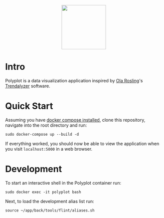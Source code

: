 <p align="center">
  <img width="142" height="142" src="https://github.com/jgphilpott/polyplot/blob/master/app/front/imgs/icons/logo.png">
</p>

# Intro

Polyplot is a data visualization application inspired by [Ola Rosling](https://github.com/olarosling)'s [Trendalyzer](https://en.wikipedia.org/wiki/Trendalyzer) software.

# Quick Start

Assuming you have [docker compose installed](https://docs.docker.com/compose/install/), clone this repository, navigate into the root directory and run:

```
sudo docker-compose up --build -d
```

If everything worked, you should now be able to view the application when you visit `localhost:5000` in a web browser.

# Development

To start an interactive shell in the Polyplot container run:

```
sudo docker exec -it polyplot bash
```

Next, to load the development alias list run:

```
source ~/app/back/tools/flint/aliases.sh
```
